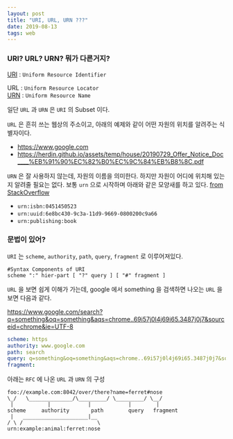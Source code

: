 ```yaml
---
layout: post
title: "URI, URL, URN ???"
date: 2019-08-13
tags: web
---
```


### URI? URL? URN? 뭐가 다른거지?
[URI](https://tools.ietf.org/html/rfc3986) : `Uniform Resource Identifier`  

URL : `Uniform Resource Locator`  
[URN](https://tools.ietf.org/html/rfc8141) : `Uniform Resource Name`  

일단 `URL` 과 `URN` 은 `URI` 의 Subset 이다.  

`URL` 은 흔히 쓰는 웹상의 주소이고, 아래의 예제와 같이 어떤 자원의 위치를 알려주는 식별자이다.
- https://www.google.com
- https://herdin.github.io/assets/temp/house/20190729_Offer_Notice_Doc____%EB%91%90%EC%82%B0%EC%9C%84%EB%B8%8C.pdf

`URN` 은 잘 사용하지 않는데, 자원의 이름을 의미한다. 하지만 자원이 어디에 위치해 있는지 알려줄 필요는 없다. 보통 `urn` 으로 시작하며 아래와 같은 모양새를 하고 있다. [from StackOverflow](https://stackoverflow.com/questions/176264/what-is-the-difference-between-a-uri-a-url-and-a-urn)
- `urn:isbn:0451450523`
- `urn:uuid:6e8bc430-9c3a-11d9-9669-0800200c9a66`
- `urn:publishing:book`

### 문법이 있어?

`URI` 는 `scheme`, `authority`, `path`, `query`, `fragment` 로 이루어져있다.  
```
#Syntax Components of URI
scheme ":" hier-part [ "?" query ] [ "#" fragment ]
```

`URL` 을 보면 쉽게 이해가 가는데, google 에서 something 을 검색하면 나오는 `URL` 을 보면 다음과 같다.

https://www.google.com/search?q=something&oq=something&aqs=chrome..69i57j0l4j69i65.3487j0j7&sourceid=chrome&ie=UTF-8

``` yaml
scheme: https
authority: www.google.com
path: search
query: q=something&oq=something&aqs=chrome..69i57j0l4j69i65.3487j0j7&sourceid=chrome&ie=UTF-8
fragment:
```

아래는 `RFC` 에 나온 `URL` 과 `URN` 의 구성
```
foo://example.com:8042/over/there?name=ferret#nose
\_/   \______________/\_________/ \_________/ \__/
 |           |            |            |        |
scheme     authority       path        query   fragment
 |   _____________________|__
/ \ /                        \
urn:example:animal:ferret:nose
```

